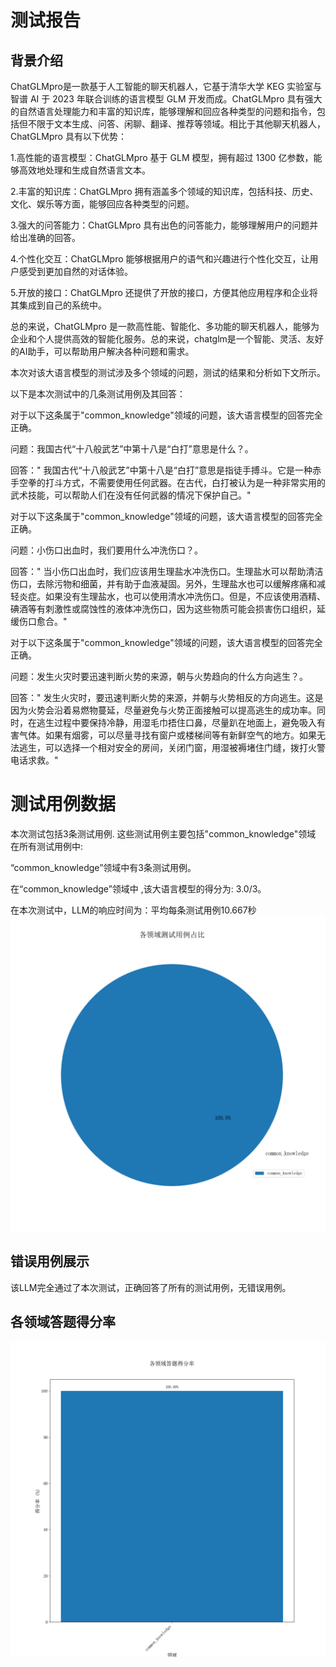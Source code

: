 # 测试报告

## 背景介绍
ChatGLMpro是一款基于人工智能的聊天机器人，它基于清华大学 KEG 实验室与智谱 AI 于 2023 年联合训练的语言模型 GLM 开发而成。ChatGLMpro 具有强大的自然语言处理能力和丰富的知识库，能够理解和回应各种类型的问题和指令，包括但不限于文本生成、问答、闲聊、翻译、推荐等领域。相比于其他聊天机器人，ChatGLMpro 具有以下优势：

1.高性能的语言模型：ChatGLMpro 基于 GLM 模型，拥有超过 1300 亿参数，能够高效地处理和生成自然语言文本。

2.丰富的知识库：ChatGLMpro 拥有涵盖多个领域的知识库，包括科技、历史、文化、娱乐等方面，能够回应各种类型的问题。

3.强大的问答能力：ChatGLMpro 具有出色的问答能力，能够理解用户的问题并给出准确的回答。

4.个性化交互：ChatGLMpro 能够根据用户的语气和兴趣进行个性化交互，让用户感受到更加自然的对话体验。

5.开放的接口：ChatGLMpro 还提供了开放的接口，方便其他应用程序和企业将其集成到自己的系统中。

总的来说，ChatGLMpro 是一款高性能、智能化、多功能的聊天机器人，能够为企业和个人提供高效的智能化服务。总的来说，chatglm是一个智能、灵活、友好的AI助手，可以帮助用户解决各种问题和需求。



本次对该大语言模型的测试涉及多个领域的问题，测试的结果和分析如下文所示。

以下是本次测试中的几条测试用例及其回答：


对于以下这条属于"common_knowledge"领域的问题，该大语言模型的回答完全正确。

问题：我国古代“十八般武艺”中第十八是“白打”意思是什么？。

回答：" 我国古代“十八般武艺”中第十八是“白打”意思是指徒手搏斗。它是一种赤手空拳的打斗方式，不需要使用任何武器。在古代，白打被认为是一种非常实用的武术技能，可以帮助人们在没有任何武器的情况下保护自己。"



对于以下这条属于"common_knowledge"领域的问题，该大语言模型的回答完全正确。

问题：小伤口出血时，我们要用什么冲洗伤口？。

回答：" 当小伤口出血时，我们应该用生理盐水冲洗伤口。生理盐水可以帮助清洁伤口，去除污物和细菌，并有助于血液凝固。另外，生理盐水也可以缓解疼痛和减轻炎症。如果没有生理盐水，也可以使用清水冲洗伤口。但是，不应该使用酒精、碘酒等有刺激性或腐蚀性的液体冲洗伤口，因为这些物质可能会损害伤口组织，延缓伤口愈合。"



对于以下这条属于"common_knowledge"领域的问题，该大语言模型的回答完全正确。

问题：发生火灾时要迅速判断火势的来源，朝与火势趋向的什么方向逃生？。

回答：" 发生火灾时，要迅速判断火势的来源，并朝与火势相反的方向逃生。这是因为火势会沿着易燃物蔓延，尽量避免与火势正面接触可以提高逃生的成功率。同时，在逃生过程中要保持冷静，用湿毛巾捂住口鼻，尽量趴在地面上，避免吸入有害气体。如果有烟雾，可以尽量寻找有窗户或楼梯间等有新鲜空气的地方。如果无法逃生，可以选择一个相对安全的房间，关闭门窗，用湿被褥堵住门缝，拨打火警电话求救。"

# 测试用例数据
本次测试包括3条测试用例.
这些测试用例主要包括"common_knowledge"领域
在所有测试用例中:

 “common_knowledge”领域中有3条测试用例。

在“common_knowledge”领域中 ,该大语言模型的得分为: 3.0/3。

在本次测试中，LLM的响应时间为：平均每条测试用例10.667秒![Pie Chart](piev1.png)

## 错误用例展示

该LLM完全通过了本次测试，正确回答了所有的测试用例，无错误用例。
## 各领域答题得分率
![Bar Chart](barv1.png)
